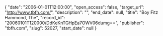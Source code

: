 {
  "date": "2006-01-01T12:00:00", 
  "open_access": false, 
  "target_url": "http://www.tbfh.com/", 
  "description": "", 
  "end_date": null, 
  "title": "Boy Fitz Hammond, The", 
  "record_id": "20060101T120000/DdKeKnTGHpEa7OWV06dumg==", 
  "publisher": "tbfh.com", 
  "slug": 52027, 
  "start_date": null
}

